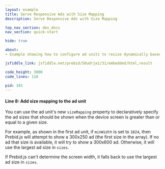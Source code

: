 ```yaml
---
layout: example
title: Serve Responsive Ads with Size Mapping
description: Serve Responsive Ads with Size Mapping

top_nav_section: dev_docs
nav_section: quick-start

hide: true

about:
- Example showing how to configure ad units to resize dynamically based on screen size

jsfiddle_link: jsfiddle.net/prebid/58udrja1/31/embedded/html,result

code_height: 3000
code_lines: 118

pid: 101
---
```


<div markdown="1">

#### Line 8: Add size mapping to the ad unit

You can use the ad unit's new `sizeMapping` property to declaratively specify the ad sizes that should be shown when the device screen is greater than or equal to a given size.

For example, as shown in the first ad unit, if `minWidth` is set to `1024`, then Prebid.js will attempt to show a 300x250 ad (the first size in the array).  If no ad that size is available, it will try to show a 300x600 ad.  Otherwise, it will use the largest ad size in `sizes`.

If Prebid.js can't determine the screen width, it falls back to use the largest ad size in `sizes`.

</div>
